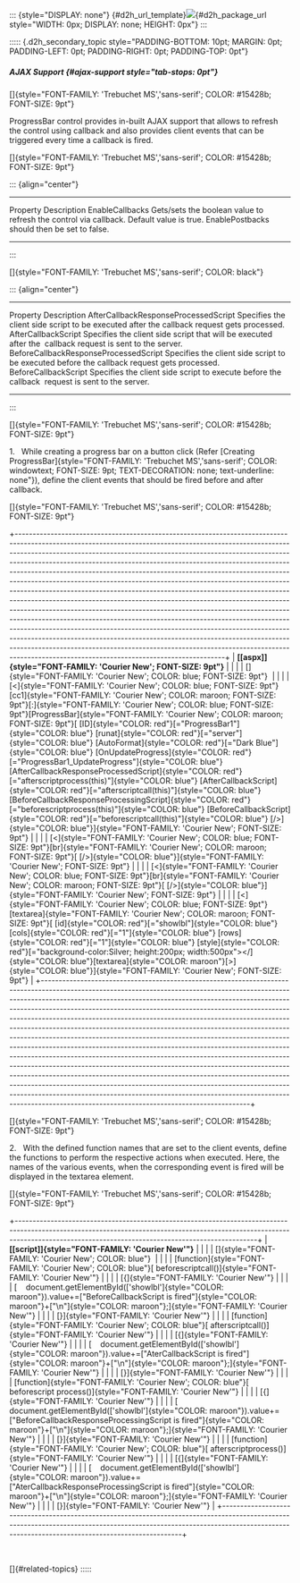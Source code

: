 ::: {style="DISPLAY: none"}
[](ms-xhelp:///?Id=d2h_url_template){#d2h_url_template}![](!package_url!){#d2h_package_url style="WIDTH: 0px; DISPLAY: none; HEIGHT: 0px"}
:::

::::: {.d2h_secondary_topic style="PADDING-BOTTOM: 10pt; MARGIN: 0pt; PADDING-LEFT: 0pt; PADDING-RIGHT: 0pt; PADDING-TOP: 0pt"}
##### AJAX Support {#ajax-support style="tab-stops: 0pt"}

[]{style="FONT-FAMILY: 'Trebuchet MS','sans-serif'; COLOR: #15428b; FONT-SIZE: 9pt"} 

ProgressBar control provides in-built AJAX support that allows to refresh the control using callback and also provides client events that can be triggered every time a callback is fired.

[]{style="FONT-FAMILY: 'Trebuchet MS','sans-serif'; COLOR: #15428b; FONT-SIZE: 9pt"} 

::: {align="center"}
  ----------------- --------------------------------------------------------------------------------------------------------------------------------------
  Property          Description
  EnableCallbacks   Gets/sets the boolean value to refresh the control via callback. Default value is true. EnablePostbacks should then be set to false.
  ----------------- --------------------------------------------------------------------------------------------------------------------------------------
:::

[]{style="FONT-FAMILY: 'Trebuchet MS','sans-serif'; COLOR: black"} 

::: {align="center"}
  --------------------------------------- -----------------------------------------------------------------------------------------------------------
  Property                                Description
  AfterCallbackResponseProcessedScript    Specifies the client side script to be executed after the callback request gets processed.
  AfterCallbackScript                     Specifies the client side script that will be executed after the  callback request is sent to the server.
  BeforeCallbackResponseProcessedScript   Specifies the client side script to be executed before the callback request gets processed.
  BeforeCallbackScript                    Specifies the client side script to execute before the callback  request is sent to the server.
  --------------------------------------- -----------------------------------------------------------------------------------------------------------
:::

[]{style="FONT-FAMILY: 'Trebuchet MS','sans-serif'; COLOR: #15428b; FONT-SIZE: 9pt"} 

1.   While creating a progress bar on a button click (Refer [Creating ProgressBar]{style="FONT-FAMILY: 'Trebuchet MS','sans-serif'; COLOR: windowtext; FONT-SIZE: 9pt; TEXT-DECORATION: none; text-underline: none"}), define the client events that should be fired before and after callback.

[]{style="FONT-FAMILY: 'Trebuchet MS','sans-serif'; COLOR: #15428b; FONT-SIZE: 9pt"} 

+----------------------------------------------------------------------------------------------------------------------------------------------------------------------------------------------------------------------------------------------------------------------------------------------------------------------------------------------------------------------------------------------------------------------------------------------------------------------------------------------------------------------------------------------------------------------------------------------------------------------------------------------------------------------------------------------------------------------------------------------------------------------------------------------------------------------------------------------------------------------------------------------------------------------------------------------------------------------------------------------------------------------------------------------------------------------------------------------------------------+
| **[\[aspx\]]{style="FONT-FAMILY: 'Courier New'; FONT-SIZE: 9pt"}**                                                                                                                                                                                                                                                                                                                                                                                                                                                                                                                                                                                                                                                                                                                                                                                                                                                                                                                                                                                                                                             |
|                                                                                                                                                                                                                                                                                                                                                                                                                                                                                                                                                                                                                                                                                                                                                                                                                                                                                                                                                                                                                                                                                                                |
| []{style="FONT-FAMILY: 'Courier New'; COLOR: blue; FONT-SIZE: 9pt"}                                                                                                                                                                                                                                                                                                                                                                                                                                                                                                                                                                                                                                                                                                                                                                                                                                                                                                                                                                                                                                            |
|                                                                                                                                                                                                                                                                                                                                                                                                                                                                                                                                                                                                                                                                                                                                                                                                                                                                                                                                                                                                                                                                                                                |
| [\<]{style="FONT-FAMILY: 'Courier New'; COLOR: blue; FONT-SIZE: 9pt"}[cc1]{style="FONT-FAMILY: 'Courier New'; COLOR: maroon; FONT-SIZE: 9pt"}[:]{style="FONT-FAMILY: 'Courier New'; COLOR: blue; FONT-SIZE: 9pt"}[ProgressBar]{style="FONT-FAMILY: 'Courier New'; COLOR: maroon; FONT-SIZE: 9pt"}[ [ID]{style="COLOR: red"}[=\"ProgressBar1\"]{style="COLOR: blue"} [runat]{style="COLOR: red"}[=\"server\"]{style="COLOR: blue"} [AutoFormat]{style="COLOR: red"}[=\"Dark Blue\"]{style="COLOR: blue"} [OnUpdateProgress]{style="COLOR: red"}[=\"ProgressBar1_UpdateProgress\"]{style="COLOR: blue"} [AfterCallbackResponseProcessedScript]{style="COLOR: red"}[=\"afterscriptprocess(this)\"]{style="COLOR: blue"} [AfterCallbackScript]{style="COLOR: red"}[=\"afterscriptcall(this)\"]{style="COLOR: blue"} [BeforeCallbackResponseProcessingScript]{style="COLOR: red"}[=\"beforescriptprocess(this)\"]{style="COLOR: blue"} [BeforeCallbackScript]{style="COLOR: red"}[=\"beforescriptcall(this)\"]{style="COLOR: blue"} [/\>]{style="COLOR: blue"}]{style="FONT-FAMILY: 'Courier New'; FONT-SIZE: 9pt"} |
|                                                                                                                                                                                                                                                                                                                                                                                                                                                                                                                                                                                                                                                                                                                                                                                                                                                                                                                                                                                                                                                                                                                |
| [\<]{style="FONT-FAMILY: 'Courier New'; COLOR: blue; FONT-SIZE: 9pt"}[br]{style="FONT-FAMILY: 'Courier New'; COLOR: maroon; FONT-SIZE: 9pt"}[ [/\>]{style="COLOR: blue"}]{style="FONT-FAMILY: 'Courier New'; FONT-SIZE: 9pt"}                                                                                                                                                                                                                                                                                                                                                                                                                                                                                                                                                                                                                                                                                                                                                                                                                                                                                  |
|                                                                                                                                                                                                                                                                                                                                                                                                                                                                                                                                                                                                                                                                                                                                                                                                                                                                                                                                                                                                                                                                                                                |
| [\<]{style="FONT-FAMILY: 'Courier New'; COLOR: blue; FONT-SIZE: 9pt"}[br]{style="FONT-FAMILY: 'Courier New'; COLOR: maroon; FONT-SIZE: 9pt"}[ [/\>]{style="COLOR: blue"}]{style="FONT-FAMILY: 'Courier New'; FONT-SIZE: 9pt"}                                                                                                                                                                                                                                                                                                                                                                                                                                                                                                                                                                                                                                                                                                                                                                                                                                                                                  |
|                                                                                                                                                                                                                                                                                                                                                                                                                                                                                                                                                                                                                                                                                                                                                                                                                                                                                                                                                                                                                                                                                                                |
| [\<]{style="FONT-FAMILY: 'Courier New'; COLOR: blue; FONT-SIZE: 9pt"}[textarea]{style="FONT-FAMILY: 'Courier New'; COLOR: maroon; FONT-SIZE: 9pt"}[ [id]{style="COLOR: red"}[=\"showlbl\"]{style="COLOR: blue"} [cols]{style="COLOR: red"}[=\"1\"]{style="COLOR: blue"} [rows]{style="COLOR: red"}[=\"1\"]{style="COLOR: blue"} [style]{style="COLOR: red"}[=\"background-color:Silver; height:200px; width:500px\"\>\</]{style="COLOR: blue"}[textarea]{style="COLOR: maroon"}[\>]{style="COLOR: blue"}]{style="FONT-FAMILY: 'Courier New'; FONT-SIZE: 9pt"}                                                                                                                                                                                                                                                                                                                                                                                                                                                                                                                                                  |
+----------------------------------------------------------------------------------------------------------------------------------------------------------------------------------------------------------------------------------------------------------------------------------------------------------------------------------------------------------------------------------------------------------------------------------------------------------------------------------------------------------------------------------------------------------------------------------------------------------------------------------------------------------------------------------------------------------------------------------------------------------------------------------------------------------------------------------------------------------------------------------------------------------------------------------------------------------------------------------------------------------------------------------------------------------------------------------------------------------------+

[]{style="FONT-FAMILY: 'Trebuchet MS','sans-serif'; COLOR: #15428b; FONT-SIZE: 9pt"} 

2.   With the defined function names that are set to the client events, define the functions to perform the respective actions when executed. Here, the names of the various events, when the corresponding event is fired will be displayed in the textarea element.

[]{style="FONT-FAMILY: 'Trebuchet MS','sans-serif'; COLOR: #15428b; FONT-SIZE: 9pt"} 

+-------------------------------------------------------------------------------------------------------------------------------------------------------------------------------------------------------------------------------+
| **[\[script\]]{style="FONT-FAMILY: 'Courier New'"}**                                                                                                                                                                          |
|                                                                                                                                                                                                                               |
| []{style="FONT-FAMILY: 'Courier New'; COLOR: blue"}                                                                                                                                                                           |
|                                                                                                                                                                                                                               |
| [function]{style="FONT-FAMILY: 'Courier New'; COLOR: blue"}[ beforescriptcall()]{style="FONT-FAMILY: 'Courier New'"}                                                                                                          |
|                                                                                                                                                                                                                               |
| [{]{style="FONT-FAMILY: 'Courier New'"}                                                                                                                                                                                       |
|                                                                                                                                                                                                                               |
| [    document.getElementById([\'showlbl\']{style="COLOR: maroon"}).value+=[\"BeforeCallbackScript is fired\"]{style="COLOR: maroon"}+[\"\\n\"]{style="COLOR: maroon"};]{style="FONT-FAMILY: 'Courier New'"}                   |
|                                                                                                                                                                                                                               |
| [}]{style="FONT-FAMILY: 'Courier New'"}                                                                                                                                                                                       |
|                                                                                                                                                                                                                               |
| [function]{style="FONT-FAMILY: 'Courier New'; COLOR: blue"}[ afterscriptcall()]{style="FONT-FAMILY: 'Courier New'"}                                                                                                           |
|                                                                                                                                                                                                                               |
| [{]{style="FONT-FAMILY: 'Courier New'"}                                                                                                                                                                                       |
|                                                                                                                                                                                                                               |
| [    document.getElementById([\'showlbl\']{style="COLOR: maroon"}).value+=[\"AterCallbackScript is fired\"]{style="COLOR: maroon"}+[\"\\n\"]{style="COLOR: maroon"};]{style="FONT-FAMILY: 'Courier New'"}                     |
|                                                                                                                                                                                                                               |
| [}]{style="FONT-FAMILY: 'Courier New'"}                                                                                                                                                                                       |
|                                                                                                                                                                                                                               |
| [function]{style="FONT-FAMILY: 'Courier New'; COLOR: blue"}[ beforescript process()]{style="FONT-FAMILY: 'Courier New'"}                                                                                                      |
|                                                                                                                                                                                                                               |
| [{]{style="FONT-FAMILY: 'Courier New'"}                                                                                                                                                                                       |
|                                                                                                                                                                                                                               |
| [    document.getElementById([\'showlbl\']{style="COLOR: maroon"}).value+=[\"BeforeCallbackResponseProcessingScript is fired\"]{style="COLOR: maroon"}+[\"\\n\"]{style="COLOR: maroon"};]{style="FONT-FAMILY: 'Courier New'"} |
|                                                                                                                                                                                                                               |
| [}]{style="FONT-FAMILY: 'Courier New'"}                                                                                                                                                                                       |
|                                                                                                                                                                                                                               |
| [function]{style="FONT-FAMILY: 'Courier New'; COLOR: blue"}[ afterscriptprocess()]{style="FONT-FAMILY: 'Courier New'"}                                                                                                        |
|                                                                                                                                                                                                                               |
| [{]{style="FONT-FAMILY: 'Courier New'"}                                                                                                                                                                                       |
|                                                                                                                                                                                                                               |
| [    document.getElementById([\'showlbl\']{style="COLOR: maroon"}).value+=[\"AterCallbackResponseProcessingScript is fired\"]{style="COLOR: maroon"}+[\"\\n\"]{style="COLOR: maroon"};]{style="FONT-FAMILY: 'Courier New'"}   |
|                                                                                                                                                                                                                               |
| [}]{style="FONT-FAMILY: 'Courier New'"}                                                                                                                                                                                       |
+-------------------------------------------------------------------------------------------------------------------------------------------------------------------------------------------------------------------------------+

 

[]{#related-topics}
:::::
